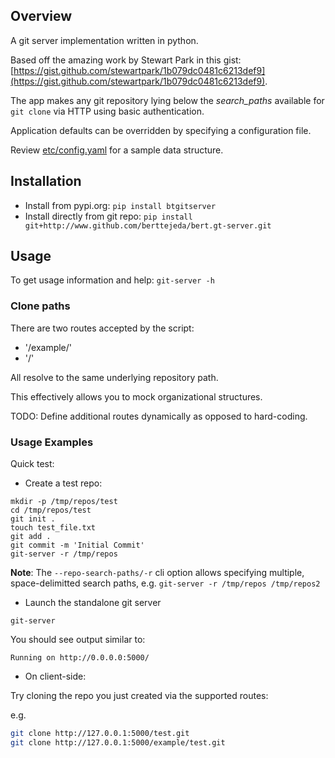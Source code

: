 ## Overview

A git server implementation written in python.

Based off the amazing work by Stewart Park in this gist: [https://gist.github.com/stewartpark/1b079dc0481c6213def9](https://gist.github.com/stewartpark/1b079dc0481c6213def9).

The app makes any git repository lying below the _search\_paths_ 
available for `git clone` via HTTP using basic authentication.

Application defaults can be overridden by specifying a configuration file.

Review [etc/config.yaml](etc/config.yaml) for a sample data structure.

## Installation

- Install from pypi.org: `pip install btgitserver`
- Install directly from git repo: `pip install git+http://www.github.com/berttejeda/bert.gt-server.git`

## Usage

To get usage information and help: `git-server -h`

### Clone paths

There are two routes accepted by the script:

- '/example/<project name>'
- '/<project name>'

All resolve to the same underlying repository path.

This effectively allows you to mock organizational structures.

TODO: Define additional routes dynamically as opposed to hard-coding.

### Usage Examples

Quick test:

* Create a test repo:

```
mkdir -p /tmp/repos/test
cd /tmp/repos/test
git init .
touch test_file.txt
git add .
git commit -m 'Initial Commit'
git-server -r /tmp/repos
```

**Note**: The `--repo-search-paths/-r` cli option allows specifying 
multiple, space-delimitted search paths, e.g. `git-server -r /tmp/repos /tmp/repos2`

* Launch the standalone git server

`git-server`

You should see output similar to:
```
Running on http://0.0.0.0:5000/	
```

* On client-side:

Try cloning the repo you just created via the supported routes:

e.g.
	
```bash
git clone http://127.0.0.1:5000/test.git
git clone http://127.0.0.1:5000/example/test.git
```
